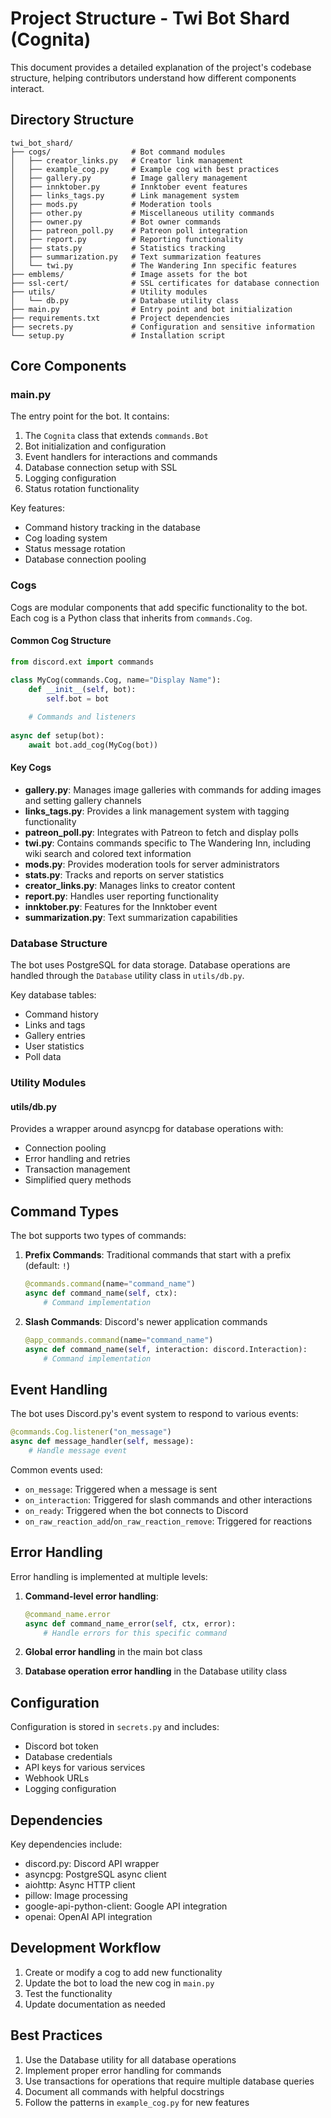# Project Structure - Twi Bot Shard (Cognita)

This document provides a detailed explanation of the project's codebase structure, helping contributors understand how different components interact.

## Directory Structure

```
twi_bot_shard/
├── cogs/                  # Bot command modules
│   ├── creator_links.py   # Creator link management
│   ├── example_cog.py     # Example cog with best practices
│   ├── gallery.py         # Image gallery management
│   ├── innktober.py       # Innktober event features
│   ├── links_tags.py      # Link management system
│   ├── mods.py            # Moderation tools
│   ├── other.py           # Miscellaneous utility commands
│   ├── owner.py           # Bot owner commands
│   ├── patreon_poll.py    # Patreon poll integration
│   ├── report.py          # Reporting functionality
│   ├── stats.py           # Statistics tracking
│   ├── summarization.py   # Text summarization features
│   └── twi.py             # The Wandering Inn specific features
├── emblems/               # Image assets for the bot
├── ssl-cert/              # SSL certificates for database connection
├── utils/                 # Utility modules
│   └── db.py              # Database utility class
├── main.py                # Entry point and bot initialization
├── requirements.txt       # Project dependencies
├── secrets.py             # Configuration and sensitive information
└── setup.py               # Installation script
```

## Core Components

### main.py

The entry point for the bot. It contains:

1. The `Cognita` class that extends `commands.Bot`
2. Bot initialization and configuration
3. Event handlers for interactions and commands
4. Database connection setup with SSL
5. Logging configuration
6. Status rotation functionality

Key features:
- Command history tracking in the database
- Cog loading system
- Status message rotation
- Database connection pooling

### Cogs

Cogs are modular components that add specific functionality to the bot. Each cog is a Python class that inherits from `commands.Cog`.

#### Common Cog Structure

```python
from discord.ext import commands

class MyCog(commands.Cog, name="Display Name"):
    def __init__(self, bot):
        self.bot = bot
        
    # Commands and listeners
    
async def setup(bot):
    await bot.add_cog(MyCog(bot))
```

#### Key Cogs

- **gallery.py**: Manages image galleries with commands for adding images and setting gallery channels
- **links_tags.py**: Provides a link management system with tagging functionality
- **patreon_poll.py**: Integrates with Patreon to fetch and display polls
- **twi.py**: Contains commands specific to The Wandering Inn, including wiki search and colored text information
- **mods.py**: Provides moderation tools for server administrators
- **stats.py**: Tracks and reports on server statistics
- **creator_links.py**: Manages links to creator content
- **report.py**: Handles user reporting functionality
- **innktober.py**: Features for the Innktober event
- **summarization.py**: Text summarization capabilities

### Database Structure

The bot uses PostgreSQL for data storage. Database operations are handled through the `Database` utility class in `utils/db.py`.

Key database tables:
- Command history
- Links and tags
- Gallery entries
- User statistics
- Poll data

### Utility Modules

#### utils/db.py

Provides a wrapper around asyncpg for database operations with:
- Connection pooling
- Error handling and retries
- Transaction management
- Simplified query methods

## Command Types

The bot supports two types of commands:

1. **Prefix Commands**: Traditional commands that start with a prefix (default: `!`)
   ```python
   @commands.command(name="command_name")
   async def command_name(self, ctx):
       # Command implementation
   ```

2. **Slash Commands**: Discord's newer application commands
   ```python
   @app_commands.command(name="command_name")
   async def command_name(self, interaction: discord.Interaction):
       # Command implementation
   ```

## Event Handling

The bot uses Discord.py's event system to respond to various events:

```python
@commands.Cog.listener("on_message")
async def message_handler(self, message):
    # Handle message event
```

Common events used:
- `on_message`: Triggered when a message is sent
- `on_interaction`: Triggered for slash commands and other interactions
- `on_ready`: Triggered when the bot connects to Discord
- `on_raw_reaction_add`/`on_raw_reaction_remove`: Triggered for reactions

## Error Handling

Error handling is implemented at multiple levels:

1. **Command-level error handling**:
   ```python
   @command_name.error
   async def command_name_error(self, ctx, error):
       # Handle errors for this specific command
   ```

2. **Global error handling** in the main bot class

3. **Database operation error handling** in the Database utility class

## Configuration

Configuration is stored in `secrets.py` and includes:
- Discord bot token
- Database credentials
- API keys for various services
- Webhook URLs
- Logging configuration

## Dependencies

Key dependencies include:
- discord.py: Discord API wrapper
- asyncpg: PostgreSQL async client
- aiohttp: Async HTTP client
- pillow: Image processing
- google-api-python-client: Google API integration
- openai: OpenAI API integration

## Development Workflow

1. Create or modify a cog to add new functionality
2. Update the bot to load the new cog in `main.py`
3. Test the functionality
4. Update documentation as needed

## Best Practices

1. Use the Database utility for all database operations
2. Implement proper error handling for commands
3. Use transactions for operations that require multiple database queries
4. Document all commands with helpful docstrings
5. Follow the patterns in `example_cog.py` for new features
